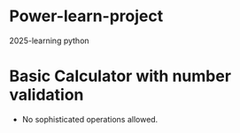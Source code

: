 # Power-learn-project
2025-learning python

# Basic Calculator with number validation
- No sophisticated operations allowed.
